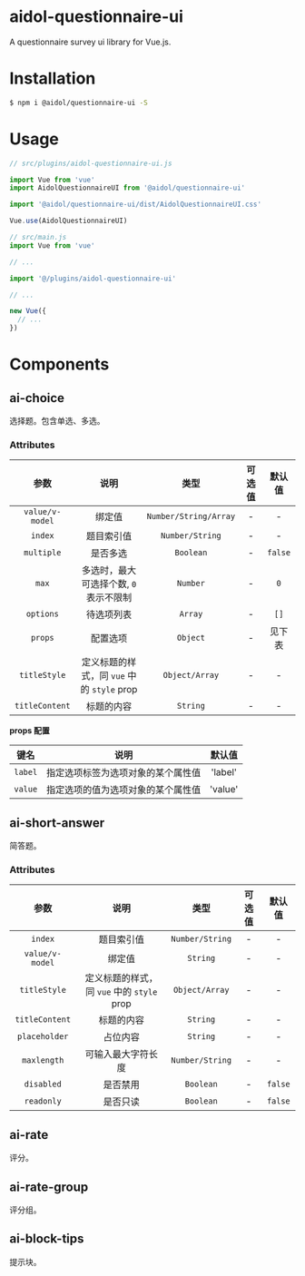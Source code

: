 # aidol-questionnaire-ui
A questionnaire survey ui library for Vue.js.

# Installation

``` zsh
$ npm i @aidol/questionnaire-ui -S
```

# Usage

``` js
// src/plugins/aidol-questionnaire-ui.js

import Vue from 'vue'
import AidolQuestionnaireUI from '@aidol/questionnaire-ui'

import '@aidol/questionnaire-ui/dist/AidolQuestionnaireUI.css'

Vue.use(AidolQuestionnaireUI)
```

``` js
// src/main.js
import Vue from 'vue'

// ...

import '@/plugins/aidol-questionnaire-ui'

// ...

new Vue({
  // ...
})
```

# Components

## ai-choice

选择题。包含单选、多选。

### Attributes

| 参数 | 说明 | 类型 |可选值 | 默认值 |
| :---: |:---: |:---: |:---:| :---: |
| `value/v-model` | 绑定值 | `Number/String/Array` | - | - |
| `index` | 题目索引值 | `Number/String` | - | - |
| `multiple` | 是否多选 | `Boolean` | - | `false` |
| `max` |  多选时，最大可选择个数, `0` 表示不限制 | `Number` | - | `0` |
| `options` | 待选项列表 | `Array` | - | `[]` |
| `props` | 配置选项 | `Object` | - | 见下表 |
| `titleStyle` | 定义标题的样式，同 `vue` 中的 `style` prop | `Object/Array` | - | - |
| `titleContent` | 标题的内容 | `String` | - | - |


**props 配置**

| 键名 | 说明 | 默认值 |
| :---: | :---: | :---: |
| `label` | 指定选项标签为选项对象的某个属性值 | 'label' |
| `value` | 指定选项的值为选项对象的某个属性值 | 'value' |


## ai-short-answer

简答题。

### Attributes

| 参数 | 说明 | 类型 |可选值 | 默认值 |
| :---: |:---: |:---: |:---:| :---: |
| `index` | 题目索引值 | `Number/String` | - | - |
| `value/v-model` | 绑定值 | `String` | - | - |
| `titleStyle` | 定义标题的样式，同 `vue` 中的 `style` prop | `Object/Array` | - | - |
| `titleContent` | 标题的内容 | `String` | - | - |
| `placeholder` | 占位内容 | `String` | - | - |
| `maxlength` | 可输入最大字符长度 | `Number/String` | - | - |
| `disabled` | 是否禁用 | `Boolean` | - | `false` |
| `readonly` | 是否只读 | `Boolean` | - | `false` |


## ai-rate

评分。

## ai-rate-group

评分组。

## ai-block-tips

提示块。